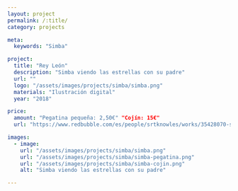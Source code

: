 ```yaml
---
layout: project
permalink: /:title/
category: projects

meta:
  keywords: "Simba"

project:
  title: "Rey León"
  description: "Simba viendo las estrellas con su padre"
  url: ""
  logo: "/assets/images/projects/simba/simba.png"
  materials: "Ilustración digital"
  year: "2018"

price:
  amount: "Pegatina pequeña: 2,50€" "Cojín: 15€"
  url: "https://www.redbubble.com/es/people/srtknowles/works/35428070-simba?asc=u&p=sticker&rel=carousel"

images:
  - image:
    url: "/assets/images/projects/simba/simba.png"
    url: "/assets/images/projects/simba/simba-pegatina.png"
    url: "/assets/images/projects/simba/simba-cojin.png"
    alt: "Simba viendo las estrellas con su padre"

---
```

